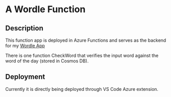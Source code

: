 # A Wordle Function

## Description

This function app is deployed in Azure Functions and serves as the backend for my [Wordle App](https://github.com/sharmavikashkr/wordle_app)

There is one function CheckWord that verifies the input word against the word of the day (stored in Cosmos DB).

## Deployment

Currently it is directly being deployed through VS Code Azure extension.